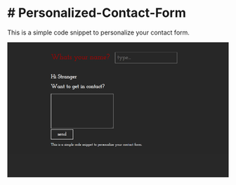 <h1># Personalized-Contact-Form</h1>
This is a simple code snippet to personalize your contact form.

<a href="https://sinarosemann.github.io/Personalized-Contact-Form/"><img src="Screenshot.png"></a>
